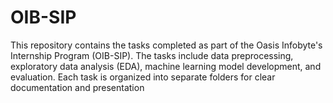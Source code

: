# OIB-SIP
This repository contains the tasks completed as part of the Oasis Infobyte's Internship Program (OIB-SIP). The tasks include data preprocessing, exploratory data analysis (EDA), machine learning model development, and evaluation. Each task is organized into separate folders for clear documentation and presentation
